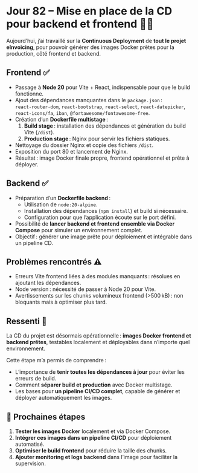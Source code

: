 # Jour 82 – Mise en place de la CD pour backend et frontend 🚀🐳

Aujourd’hui, j’ai travaillé sur la **Continuous Deployment** de **tout le projet eInvoicing**, pour pouvoir générer des images Docker prêtes pour la production, côté frontend et backend.

## Frontend ✅

* Passage à **Node 20** pour Vite + React, indispensable pour que le build fonctionne.  
* Ajout des dépendances manquantes dans le `package.json` :  
  `react-router-dom`, `react-bootstrap`, `react-select`, `react-datepicker`, `react-icons/fa`, `iban`, `@fortawesome/fontawesome-free`.  
* Création d’un **Dockerfile multistage** :  
  1. **Build stage** : installation des dépendances et génération du build Vite (`/dist`).  
  2. **Production stage** : Nginx pour servir les fichiers statiques.  
* Nettoyage du dossier Nginx et copie des fichiers `/dist`.  
* Exposition du port 80 et lancement de Nginx.  
* Résultat : image Docker finale propre, frontend opérationnel et prête à déployer.

## Backend ✅

* Préparation d’un **Dockerfile backend** :  
  - Utilisation de `node:20-alpine`.  
  - Installation des dépendances (`npm install`) et build si nécessaire.  
  - Configuration pour que l’application écoute sur le port défini.  
* Possibilité de **lancer backend et frontend ensemble via Docker Compose** pour simuler un environnement complet.  
* Objectif : générer une image prête pour déploiement et intégrable dans un pipeline CD.

## Problèmes rencontrés ⚠️

* Erreurs Vite frontend liées à des modules manquants : résolues en ajoutant les dépendances.  
* Node version : nécessité de passer à Node 20 pour Vite.  
* Avertissements sur les chunks volumineux frontend (>500 kB) : non bloquants mais à optimiser plus tard.  

## Ressenti 🌟

La CD du projet est désormais opérationnelle : **images Docker frontend et backend prêtes**, testables localement et déployables dans n’importe quel environnement.  

Cette étape m’a permis de comprendre :

* L’importance de **tenir toutes les dépendances à jour** pour éviter les erreurs de build.  
* Comment **séparer build et production** avec Docker multistage.  
* Les bases pour **un pipeline CI/CD complet**, capable de générer et déployer automatiquement les images.

## 📌 Prochaines étapes

1. **Tester les images Docker** localement et via Docker Compose.  
2. **Intégrer ces images dans un pipeline CI/CD** pour déploiement automatisé.  
3. **Optimiser le build frontend** pour réduire la taille des chunks.  
4. **Ajouter monitoring et logs backend** dans l’image pour faciliter la supervision.
